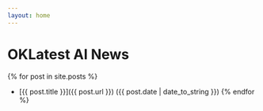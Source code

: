 ```yaml
---
layout: home
---
```


# OKLatest AI News

{% for post in site.posts %}
- [{{ post.title }}]({{ post.url }}) ({{ post.date | date_to_string }})
{% endfor %}

